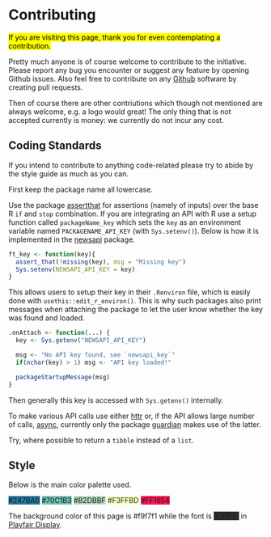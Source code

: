 # Contributing

<mark>If you are visiting this page, thank you for even contemplating a contribution.</mark>

Pretty much anyone is of course welcome to contribute to the initiative. Please report any bug you encounter or suggest any feature by opening Github issues. Also feel free to contribute on any [Github](https://github.com/news-r) software by creating pull requests.

Then of course there are other contriutions which though not mentioned are always welcome, e.g. a logo would great! The only thing that is not accepted currently is money: we currently do not incur any cost.

## Coding Standards

If you intend to contribute to anything code-related please try to abide by the style guide as much as you can.

First keep the package name all lowercase. 

Use the package [assertthat](https://github.com/hadley/assertthat) for assertions (namely of inputs) over the base R `if` and `stop` combination. If you are integrating an API with R use a setup function called `packageName_key` which sets the `key` as an environment variable named `PACKAGENAME_API_KEY` (with `Sys.setenv()`). Below is how it is implemented in the [newsapi](https://github.com/news-r/newsapi) package.

```r
ft_key <- function(key){
  assert_that(!missing(key), msg = "Missing key")
  Sys.setenv(NEWSAPI_API_KEY = key)
}
```

This allows users to setup their key in their `.Renviron` file, which is easily done with `usethis::edit_r_environ()`. This is why such packages also print messages when attaching the package to let the user know whether the key was found and loaded.

```r
.onAttach <- function(...) {
  key <- Sys.getenv("NEWSAPI_API_KEY")

  msg <- "No API key found, see `newsapi_key`"
  if(nchar(key) > 1) msg <- "API key loaded!"

  packageStartupMessage(msg)
}
```

Then generally this key is accessed with `Sys.getenv()` internally.

To make various API calls use either [httr](https://github.com/r-lib/httr) or, if the API allows large number of calls, [async](https://github.com/r-lib/async), currently only the package [guardian](https://github.com/news-r/guardian) makes use of the latter.

Try, where possible to return a `tibble` instead of a `list`.

## Style

Below is the main color palette used.

<span style="background:#247BA0;" class="palette">#247BA0</span>
<span style="background:#70C1B3;" class="palette">#70C1B3</span>
<span style="background:#B2DBBF;" class="palette">#B2DBBF</span>
<span style="background:#F3FFBD;color:#2f2f2f;" class="palette">#F3FFBD</span>
<span style="background:#FF1654;" class="palette">#FF1654</span>

The background color of this page is #f9f7f1 while the font is <span style="background:#2f2f2f;" class="palette">#2f2f2f</span> in [Playfair Display](https://fonts.google.com/specimen/Playfair+Display).